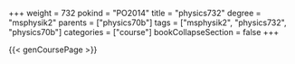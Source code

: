 +++
weight = 732
pokind = "PO2014"
title = "physics732"
degree = "msphysik2"
parents = ["physics70b"]
tags = ["msphysik2", "physics732", "physics70b"]
categories = ["course"]
bookCollapseSection = false
+++

{{< genCoursePage >}}
